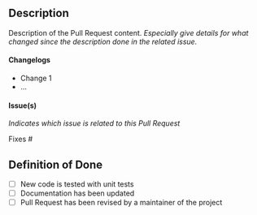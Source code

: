 ## Description

Description of the Pull Request content. *Especially give details for what changed since the description
done in the related issue.*

#### Changelogs

* Change 1
* ...

#### Issue(s)

*Indicates which issue is related to this Pull Request*

Fixes #

## Definition of Done

* [ ]  New code is tested with unit tests
* [ ]  Documentation has been updated
* [ ]  Pull Request has been revised by a maintainer of the project
